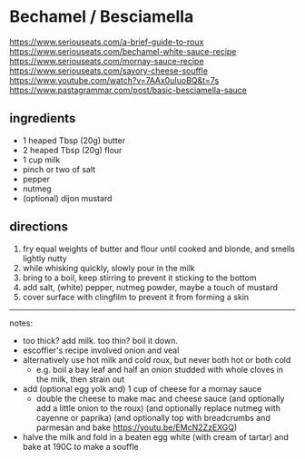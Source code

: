 # Bechamel / Besciamella

https://www.seriouseats.com/a-brief-guide-to-roux
https://www.seriouseats.com/bechamel-white-sauce-recipe
https://www.seriouseats.com/mornay-sauce-recipe
https://www.seriouseats.com/savory-cheese-souffle
https://www.youtube.com/watch?v=7AAx0uIuoBQ&t=7s
https://www.pastagrammar.com/post/basic-besciamella-sauce

## ingredients

* 1 heaped Tbsp (20g) butter
* 2 heaped Tbsp (20g) flour
* 1 cup milk
* pinch or two of salt
* pepper
* nutmeg
* (optional) dijon mustard

## directions

1. fry equal weights of butter and flour until cooked and blonde, and smells lightly nutty
2. while whisking quickly, slowly pour in the milk
3. bring to a boil, keep stirring to prevent it sticking to the bottom
4. add salt, (white) pepper, nutmeg powder, maybe a touch of mustard
5. cover surface with clingfilm to prevent it from forming a skin

---

notes:

* too thick? add milk. too thin? boil it down.
* escoffier's recipe involved onion and veal
* alternatively use hot milk and cold roux, but never both hot or both cold
  * e.g. boil a bay leaf and half an onion studded with whole cloves in the milk, then strain out
* add (optional egg yolk and) 1 cup of cheese for a mornay sauce
  * double the cheese to make mac and cheese sauce (and optionally add a little onion to the roux) (and optionally replace nutmeg with cayenne or paprika) (and optionally top with breadcrumbs and parmesan and bake https://youtu.be/EMcN2ZzEXGQ)
* halve the milk and fold in a beaten egg white (with cream of tartar) and bake at 190C to make a souffle
